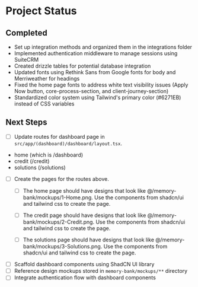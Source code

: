 # Project Status

## Completed
- Set up integration methods and organized them in the integrations folder
- Implemented authentication middleware to manage sessions using SuiteCRM
- Created drizzle tables for potential database integration
- Updated fonts using Rethink Sans from Google fonts for body and Merriweather for headings
- Fixed the home page fonts to address white text visibility issues (Apply Now button, core-process-section, and client-journey-section)
- Standardized color system using Tailwind's primary color (#6271EB) instead of CSS variables

## Next Steps
- [ ] Update routes for dashboard page in `src/app/(dashboard)/dashboard/layout.tsx`. 
- home (which is /dashboard)
- credit (/credit)
- solutions (/solutions)

- [ ] Create the pages for the routes above. 
  - [ ] The home page should have designs that look like @/memory-bank/mockups/1-Home.png. Use the components from shadcn/ui and tailwind css to create the page. 
  - [ ] The credit page should have designs that look like @/memory-bank/mockups/2-Credit.png. Use the components from shadcn/ui and tailwind css to create the page. 
  - [ ] The solutions page should have designs that look like @/memory-bank/mockups/3-Solutions.png. Use the components from shadcn/ui and tailwind css to create the page. 


- [ ] Scaffold dashboard components using ShadCN UI library
- [ ] Reference design mockups stored in `memory-bank/mockups/**` directory
- [ ] Integrate authentication flow with dashboard components